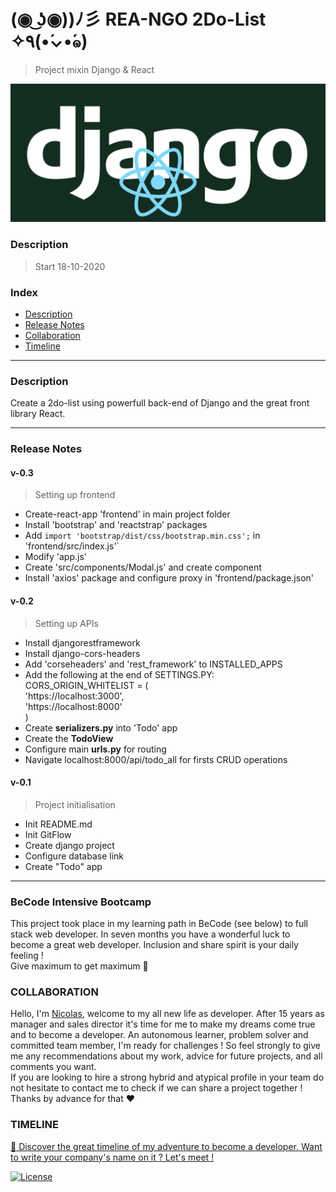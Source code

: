 # (◉ ͜ʖ◉))ﾉ彡 REA-NGO 2Do-List ✧٩(•́⌄•́๑)
>   Project mixin Django & React


![](reango-logo.png)


### Description 
> Start 18-10-2020


###  Index

-   [Description](#description)
-   [Release Notes](#release-notes)
-   [Collaboration](#collaboration)
-   [Timeline](#timeline)

---

### Description
Create a 2do-list using powerfull back-end of Django 
and the great front library React. 

---

### Release Notes

####    v-0.3
>   Setting up frontend

*   Create-react-app 'frontend' in main project folder
*   Install 'bootstrap' and 'reactstrap' packages
*   Add ```import 'bootstrap/dist/css/bootstrap.min.css';``` in 'frontend/src/index.js'`
*   Modify 'app.js'
*   Create 'src/components/Modal.js' and create component
*   Install 'axios' package and configure proxy in 'frontend/package.json'

####    v-0.2
>   Setting up APIs

*   Install djangorestframework
*   Install django-cors-headers
*   Add 'corseheaders' and 'rest_framework' to INSTALLED_APPS
*   Add the following at the end of SETTINGS.PY:
    CORS_ORIGIN_WHITELIST = (   
        'https://localhost:3000',   
        'https://localhost:8000'    
        )       
*   Create **serializers.py** into 'Todo' app
*   Create the **TodoView**
*   Configure main **urls.py** for routing
*   Navigate localhost:8000/api/todo_all for firsts CRUD operations

####    v-0.1 
>   Project initialisation

*   Init README.md
*   Init GitFlow
*   Create django project
*   Configure database link
*   Create "Todo" app 

---

### **BeCode** Intensive Bootcamp     
This project took place in my learning path in BeCode (see below) to full stack web developer.
In seven months you have a wonderful luck to become a great web developer. Inclusion and share spirit is your daily feeling !  
Give maximum to get maximum :rocket:

### COLLABORATION
Hello, I'm [Nicolas](https://www.linkedin.com/in/nicolas-denoel/), welcome to my all new life as developer.
After 15 years as manager and sales director it's time for me to make my dreams come true and to become a developer.
An autonomous learner, problem solver and committed team member, I'm ready for challenges !
So feel strongly to give me any recommendations about my work, advice for future projects, and all comments you want.  
If you are looking to hire a strong hybrid and atypical profile in your team do not hesitate to contact me to check if we can share a project together !  
Thanks by advance for that :heart:  

### TIMELINE
[:calendar: Discover the great timeline of my adventure to become a developer. Want to write your company's name on it ? Let's meet !](https://timelines.gitkraken.com/timeline/2e12cc334eb0406b84bf7a6339e666c4?range=2020-05-26_2020-06-27)  

[![License](http://img.shields.io/:license-mit-blue.svg?style=flat-square)](http://badges.mit-license.org)





